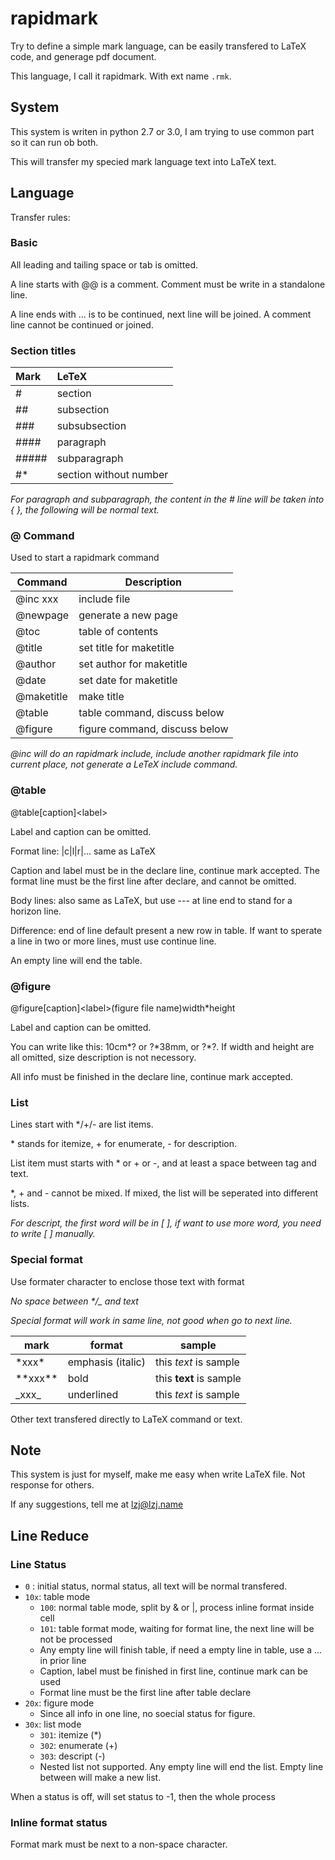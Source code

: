 # rapidmark
Try to define a simple mark language, can be easily transfered to LaTeX code, and generage pdf document.

This language, I call it rapidmark. With ext name `.rmk`.

## System
This system is writen in python 2.7 or 3.0, I am trying to use common part so it can run ob both.

This will transfer my specied mark language text into LaTeX text.

## Language
Transfer rules:

### Basic

All leading and tailing space or tab is omitted.

A line starts with @@ is a comment.
Comment must be write in a standalone line.

A line ends with ... is to be continued, next line will be joined.
A comment line cannot be continued or joined.

### Section titles

| Mark | LeTeX |
|:-----|:------|
| \# | section |
| \#\# | subsection |
| \#\#\# | subsubsection |
| \#\#\#\# | paragraph |
| \#\#\#\#\# | subparagraph |
| \#\* | section without number |

*For paragraph and subparagraph, the content in the \# line will be taken into { }, the following will be normal text.*

### @ Command

Used to start a rapidmark command

|  Command   | Description |
|------------|-------------|
| @inc xxx   | include file |
| @newpage   | generate a new page |
| @toc       | table of contents |
| @title     | set title for maketitle |
| @author    | set author for maketitle |
| @date      | set date for maketitle |
| @maketitle | make title |
| @table     | table command, discuss below |
| @figure    | figure command, discuss below |

*@inc will do an rapidmark include, include another rapidmark file into current place, not generate a LeTeX include command.*

### @table

@table[caption]\<label>

Label and caption can be omitted.

Format line: |c|l|r|... same as LaTeX

Caption and label must be in the declare line, continue mark accepted. The format line must be the first line after declare, and cannot be omitted.

Body lines: also same as LaTeX, but use --- at line end to stand for a horizon line. 

Difference: end of line default present a new row in table. If want to sperate a line in two or more lines, must use continue line.

An empty line will end the table.

### @figure

@figure[caption]\<label>(figure file name)width\*height

Label and caption can be omitted.

You can write like this: 10cm\*? or ?\*38mm, or ?\*?.
If width and height are all omitted, size description is not necessory.

All info must be finished in the declare line, continue mark accepted.

### List

Lines start with */+/- are list items.

\* stands for itemize, \+ for enumerate, \- for description.

List item must starts with \* or \+ or \-, and at least a space between tag and text.

\*, \+ and \- cannot be mixed. If mixed, the list will be seperated into different lists.

*For descript, the first word will be in [ ], if want to use more word, you need to write [ ] manually.*

### Special format

Use formater character to enclose those text with format

*No space between \*/\_ and text*

*Special format will work in same line, not good when go to next line.*

| mark | format | sample |
|------|--------|--------|
| \*xxx\*     | emphasis (italic) | this *text* is sample |
| \*\*xxx\*\* | bold | this **text** is sample |
| \_xxx\_     | underlined | this _text_ is sample |

Other text transfered directly to LaTeX command or text.

## Note

This system is just for myself, make me easy when write LaTeX file.
Not response for others.

If any suggestions, tell me at lzj@lzj.name

## Line Reduce

### Line Status

* `0`  : initial status, normal status, all text will be normal transfered.
* `10x`: table mode
    - `100`: normal table mode, split by & or |, process inline format inside cell
    - `101`: table format mode, waiting for format line, the next line will be not be processed
    - Any empty line will finish table, if need a empty line in table, use a ... in prior line
    - Caption, label must be finished in first line, continue mark can be used
    - Format line must be the first line after table declare
* `20x`: figure mode
    - Since all info in one line, no soecial status for figure.
* `30x`: list mode
    - `301`: itemize (*)
    - `302`: enumerate (+)
    - `303`: descript (-)
    - Nested list not supported. Any empty line will end the list. Empty line between will make a new list.

When a status is off, will set status to -1, then the whole process 

### Inline format status

Format mark must be next to a non-space character.
